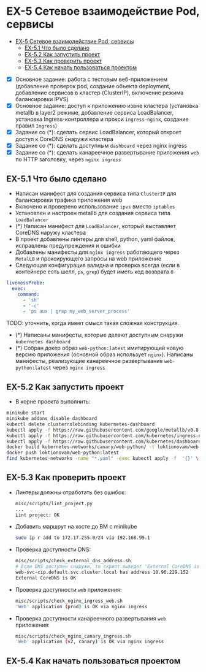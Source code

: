 # EX-5 Сетевое взаимодействие Pod, сервисы

* [EX-5 Сетевое взаимодействие Pod, сервисы](#ex-5-%d0%a1%d0%b5%d1%82%d0%b5%d0%b2%d0%be%d0%b5-%d0%b2%d0%b7%d0%b0%d0%b8%d0%bc%d0%be%d0%b4%d0%b5%d0%b9%d1%81%d1%82%d0%b2%d0%b8%d0%b5-pod-%d1%81%d0%b5%d1%80%d0%b2%d0%b8%d1%81%d1%8b)
  * [EX-5.1 Что было сделано](#ex-51-%d0%a7%d1%82%d0%be-%d0%b1%d1%8b%d0%bb%d0%be-%d1%81%d0%b4%d0%b5%d0%bb%d0%b0%d0%bd%d0%be)
  * [EX-5.2 Как запустить проект](#ex-52-%d0%9a%d0%b0%d0%ba-%d0%b7%d0%b0%d0%bf%d1%83%d1%81%d1%82%d0%b8%d1%82%d1%8c-%d0%bf%d1%80%d0%be%d0%b5%d0%ba%d1%82)
  * [EX-5.3 Как проверить проект](#ex-53-%d0%9a%d0%b0%d0%ba-%d0%bf%d1%80%d0%be%d0%b2%d0%b5%d1%80%d0%b8%d1%82%d1%8c-%d0%bf%d1%80%d0%be%d0%b5%d0%ba%d1%82)
  * [EX-5.4 Как начать пользоваться проектом](#ex-54-%d0%9a%d0%b0%d0%ba-%d0%bd%d0%b0%d1%87%d0%b0%d1%82%d1%8c-%d0%bf%d0%be%d0%bb%d1%8c%d0%b7%d0%be%d0%b2%d0%b0%d1%82%d1%8c%d1%81%d1%8f-%d0%bf%d1%80%d0%be%d0%b5%d0%ba%d1%82%d0%be%d0%bc)

* [x] Основное задание: работа с тестовым веб-приложением (добавление проверок pod, создание объекта deployment, добавление сервисов в кластер (ClusterIP), включение режима балансировки IPVS)
* [x] Основное задание: доступ к приложению извне кластера (установка metallb в layer2 режиме, добавление сервиса LoadBalancer, установка Ingress-контроллера и прокси `ingress-nginx`, создание правил `Ingress`)
* [x] Задание со (*): сделать сервис LoadBalancer, который откроет доступ к CoreDNS снаружи кластера
* [x] Задание со (*): сделать доступным `dashboard` через nginx ingress
* [x] Задание со (*): сделать канареечное развертывание приложения `web` по HTTP заголовку, через `nginx ingress`

## EX-5.1 Что было сделано

* Написан манифест для создания сервиса типа `ClusterIP` для балансировки трафика приложения web
* Включено и проверено использование `ipvs` вместо `iptables`
* Установлен и настроен metallb для создания сервиса типа `LoadBalancer`
* (*) Написан манифест для `LoadBalancer`, который выставляет CoreDNS наружу кластера
* В проект добавлены линтеры для shell, python, yaml файлов, исправлены предупреждения и ошибки
* Добавлены манифесты для `nginx ingress` работающего через `MetalLB` и проксирующего запросы на web приложение
* Следующая конфигурация валидна и проверка всегда (если в контейнере есть шелл, `ps`, `grep`) будет иметь код возврата `0`

```yaml
livenessProbe:
  exec:
    command:
      - 'sh'
      - '-c'
      - 'ps aux | grep my_web_server_process'
```

TODO: уточнить, когда имеет смысл такая сложная конструкция.

* (*) Написаны манифесты, которые делают доступным снаружи `kubernetes dashboard`
* (*) Собран докер образ `web-python:latest` имитирующий новую версию приложения (основной образ использует `nginx`).
  Написаны манифесты, реализующие канареечное развертывание `web-python:latest` через `nginx ingress`

## EX-5.2 Как запустить проект

* В корне проекта выполнить:

```bash
minikube start
minikube addons disable dashboard
kubectl delete clusterrolebinding kubernetes-dashboard
kubectl apply -f https://raw.githubusercontent.com/google/metallb/v0.8.3/manifests/metallb.yaml
kubectl apply -f https://raw.githubusercontent.com/kubernetes/ingress-nginx/master/deploy/static/mandatory.yaml
kubectl apply -f https://raw.githubusercontent.com/kubernetes/dashboard/v2.0.0-rc2/aio/deploy/recommended.yaml
docker build kubernetes-networks/canary/web-python/ -t loktionovam/web-python:latest
docker push loktionovam/web-python:latest
find kubernetes-networks -name "*.yaml" -exec kubectl apply -f  '{}' \;
```

## EX-5.3 Как проверить проект

* Линтеры должны отработать без ошибок:

  ```bash
  misc/scripts/lint_project.py
  ...
  Lint project: OK
  ```

* Добавить маршрут на хосте до ВМ с minikube

  ```bash
  sudo ip r add to 172.17.255.0/24 via 192.168.99.1
  ```

* Проверка доступности DNS:

  ```bash
  misc/scripts/check_external_dns_address.sh
  # Если DNS доступен снаружи, то скрипт выведет 'External CoreDNS is OK'
  web-svc-cip.default.svc.cluster.local has address 10.96.229.152
  External CoreDNS is OK
  ```

* Проверка доступности `web` приложения:

  ```bash
  misc/scripts/check_nginx_ingress_web.sh
  'Web' application (prod) is OK via nginx ingress
  ```

* Проверка доступности канареечного развертывания `web` приложения:

  ```bash
  misc/scripts/check_nginx_canary_ingress.sh
  'Web' application (v2, canary) is OK via nginx ingress
  ```

## EX-5.4 Как начать пользоваться проектом
